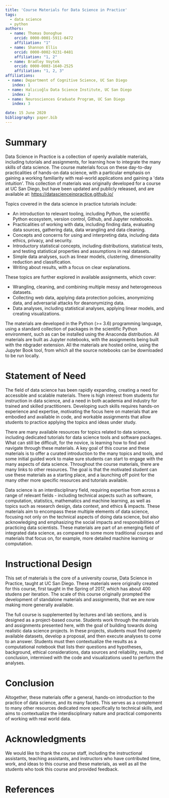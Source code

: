 ```yaml
---
title: 'Course Materials for Data Science in Practice'
tags:
  - data science
  - python
authors:
  - name: Thomas Donoghue
    orcid: 0000-0001-5911-0472
    affiliation: "1"
  - name: Shannon Ellis
    orcid: 0000-0002-9231-0481
    affiliation: "1, 2"
  - name: Bradley Voytek
    orcid: 0000-0003-1640-2525
    affiliation: "1, 2, 3"
affiliations:
 - name: Department of Cognitive Science, UC San Diego
   index: 1
 - name: Halıcıoğlu Data Science Institute, UC San Diego
   index: 2
 - name: Neurosciences Graduate Program, UC San Diego
   index: 3

date: 15 June 2020
bibliography: paper.bib
---
```


# Summary

Data Science in Practice is a collection of openly available materials, including tutorials and assignments, for learning how to integrate the many skills of data science. The course materials focus on these day-to-day practicalities of hands-on data science, with a particular emphasis on gaining a working familiarity with real-world applications and gaining a 'data intuition'. This collection of materials was originally developed for a course at UC San Diego, but have been updated and publicly released, and are available at: https://datascienceinpractice.github.io/

Topics covered in the data science in practice tutorials include:

* An introduction to relevant tooling, including Python, the scientific Python ecosystem, version control, Github, and Jupyter notebooks.
* Practicalities of working with data, including finding data, evaluating data sources, gathering data, data wrangling and data cleaning.
* Concepts and concerns for using and interpreting data, including data ethics, privacy, and security.
* Introductory statistical concepts, including distributions, statistical tests, and testing statistical properties and assumptions in real datasets.
* Simple data analyses, such as linear models, clustering, dimensionality reduction and classification.
* Writing about results, with a focus on clear explanations.

These topics are further explored in available assignments, which cover:

* Wrangling, cleaning, and combining multiple messy and heterogeneous datasets.
* Collecting web data, applying data protection policies, anonymizing data, and adversarial attacks for deanonymizing  data.
* Data analyses, including statistical analyses, applying linear models, and creating visualizations.

The materials are developed in the Python (>= 3.6) programming language, using a standard collection of packages in the scientific Python environment, such as can be installed using the Anaconda distribution. All materials are built as Jupyter notebooks, with the assignments being built with the nbgrader extension. All the materials are hosted online, using the Jupyter Book tool, from which all the source notebooks can be downloaded to be run locally.

# Statement of Need

The field of data science has been rapidly expanding, creating a need for accessible and scalable materials. There is high interest from students for instruction in data science, and a need in both academia and industry for trained and skilled practitioners. Developing such skills requires hands-on experience and expertise, motivating the focus here on materials that are embodied and available in code, and workable assignments that allow students to practice applying the topics and ideas under study.

There are many available resources for topics related to data science, including dedicated tutorials for data science tools and software packages. What can still be difficult, for the novice, is learning how to find and navigate through these materials. A key goal of this course and these materials is to offer a curated introduction to the many topics and tools, and some initial guided work to make sure students can start to engage with the many aspects of data science. Throughout the course materials, there are many links to other resources. The goal is that the motivated student can use these materials as a starting place, and a launching off point for the many other more specific resources and tutorials available.

Data science is an interdisciplinary field, requiring expertise from across a range of relevant fields - including technical aspects such as software, computation, statistics, mathematics and machine learning, as well as topics such as research design, data context, and ethics & impacts. These materials aim to encompass these multiple elements of data science, focusing not only on the technical aspects of doing data science, but also acknowledging and emphasizing the social impacts and responsibilities of practicing data scientists. These materials are part of an emerging field of integrated data science, as compared to some more traditional courses and materials that focus on, for example, more detailed machine learning or computation.

# Instructional Design

This set of materials is the core of a university course, Data Science in Practice, taught at UC San Diego. These materials were originally created for this course, first taught in the Spring of 2017, which has about 400 studens per iteration. The scale of this course originally prompted the development of standalone materials and assignments, that we are now making more generally available.

The full course is supplemented by lectures and lab sections, and is designed as a project-based course. Students work through the materials and assignments presented here, with the goal of building towards doing realistic data science projects. In these projects, students must find openly available datasets, develop a proposal, and then execute analyses to come to an answer. Students must then contextualize the results as a computational notebook that lists their questions and hypotheses, background, ethical considerations, data sources and reliability, results, and conclusion, intermixed with the code and visualizations used to perform the analyses.

# Conclusion

Altogether, these materials offer a general, hands-on introduction to the practice of data science, and its many facets. This serves as a complement to many other resources dedicated more specifically to technical skills, and aims to contextualize the interdisciplinary nature and practical components of working with real world data.

# Acknowledgments

We would like to thank the course staff, including the instructional assistants, teaching assistants, and instructors who have contributed time, work, and ideas to this course and these materials, as well as all the students who took this course and provided feedback.

# References
